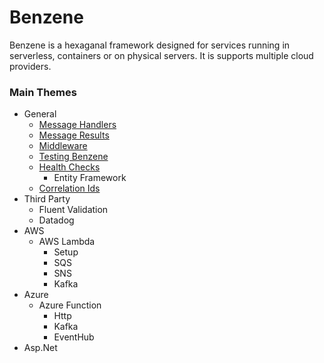 # Benzene

Benzene is a hexaganal framework designed for services running in serverless, containers or on physical servers. It is supports multiple cloud providers.

### Main Themes

- General
  - [Message Handlers](message-handlers)
  - [Message Results](message-result)
  - [Middleware](middleware)
  - [Testing Benzene](testing-benzene)
  - [Health Checks](health-checks)
    - Entity Framework
  - [Correlation Ids](correlation-ids)
- Third Party
  - Fluent Validation
  - Datadog
- AWS
  - AWS Lambda
    - Setup
    - SQS
    - SNS
    - Kafka
- Azure
  - Azure Function
    - Http
    - Kafka
    - EventHub
- Asp.Net
